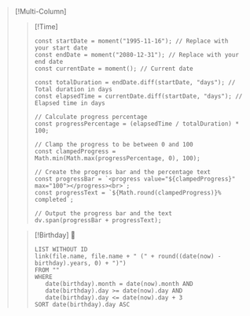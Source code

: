 >[!Multi-Column]
>>[!Time] 
>>```dataviewjs
>>const startDate = moment("1995-11-16"); // Replace with your start date
>>const endDate = moment("2080-12-31"); // Replace with your end date
>>const currentDate = moment(); // Current date
>>
>>const totalDuration = endDate.diff(startDate, "days"); // Total duration in days
>>const elapsedTime = currentDate.diff(startDate, "days"); // Elapsed time in days
>>
>>// Calculate progress percentage
>>const progressPercentage = (elapsedTime / totalDuration) * 100;
>>
>>// Clamp the progress to be between 0 and 100
>>const clampedProgress = Math.min(Math.max(progressPercentage, 0), 100);
>>
>>// Create the progress bar and the percentage text
>>const progressBar = `<progress value="${clampedProgress}" max="100"></progress><br>`;
>>const progressText = `${Math.round(clampedProgress)}% completed`;
>>
>>// Output the progress bar and the text
>>dv.span(progressBar + progressText);
>
>>[!Birthday] 🎂
>>```dataview
>>LIST WITHOUT ID 
>>link(file.name, file.name + " (" + round((date(now) - birthday).years, 0) + ")")
>>FROM ""
>>WHERE 
>>    date(birthday).month = date(now).month AND
>>    date(birthday).day >= date(now).day AND
>>    date(birthday).day <= date(now).day + 3
>>SORT date(birthday).day ASC
>>```

